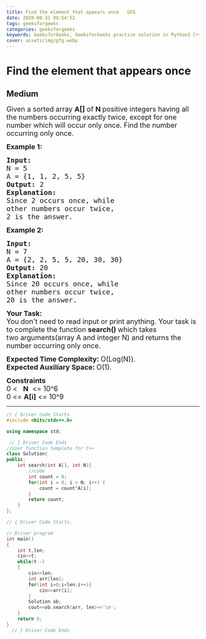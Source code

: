 ```yaml
---
title: Find the element that appears once   GFG
date: 2020-08-31 09:54:52
tags: geeksforgeeks
categories: geeksforgeeks
keywords: GeeksforGeeks, GeeksforGeeks practice solution in Python3 C++ Java, Find the element that appears once - GFG solution
cover: assets/img/gfg.webp
---
```



# Find the element that appears once
## Medium 
<div class="problem-statement">
                <p></p><p><span style="font-size:18px">Given a sorted array <strong>A[]</strong> of <strong>N&nbsp;</strong>positive integers having all the numbers occurring exactly twice, except&nbsp;for one number which will occur only once. Find the number occurring only once.</span></p>

<p><span style="font-size:18px"><strong>Example 1:</strong></span></p>

<pre><span style="font-size:18px"><strong>Input:
</strong>N = 5
A = {1, 1, 2, 5, 5}<strong>
Output: </strong>2
<strong>Explanation: 
</strong>Since 2 occurs once, while
other numbers occur twice, 
2 is the answer.</span></pre>

<p><span style="font-size:18px"><strong>Example 2:</strong></span></p>

<pre><span style="font-size:18px"><strong>Input:
</strong>N = 7
A = {2, 2, 5, 5, 20, 30, 30}
<strong>Output: </strong>20
<strong>Explanation:
</strong>Since 20 occurs once, while
other numbers occur twice, 
20 is the answer.</span></pre>

<p><span style="font-size:18px"><strong>Your Task:</strong><br>
You don't need to read input or print anything. Your task is to complete the function&nbsp;<strong>search()&nbsp;</strong>which takes two&nbsp;arguments(array A and integer N) and returns the number occurring only once.</span></p>

<p><span style="font-size:18px"><strong>Expected Time Complexity:&nbsp;</strong>O(Log(N)).<br>
<strong>Expected Auxiliary Space:&nbsp;</strong>O(1).</span></p>

<p><span style="font-size:18px"><strong>Constraints</strong><br>
0 &lt; &nbsp; <strong>N</strong>&nbsp; &lt;= 10^6<br>
0 &lt;= <strong>A[i]</strong> &lt;= 10^9</span></p>
 <p></p>
            </div>

---




```cpp
// { Driver Code Starts
#include <bits/stdc++.h>

using namespace std;

 // } Driver Code Ends
//User function template for C++
class Solution{
public:	
	int search(int A[], int N){
	    //code
	    int count = 0;
	    for(int i = 0; i < N; i++) {
	        count = count^A[i];
	    }
	    return count;
	}
};

// { Driver Code Starts.

// Driver program
int main()
{
    int t,len;
    cin>>t;
    while(t--)
    {
        cin>>len;
        int arr[len];
        for(int i=0;i<len;i++){
            cin>>arr[i];
        }
        Solution ob;
        cout<<ob.search(arr, len)<<'\n';
    }
    return 0;
}
  // } Driver Code Ends
```
